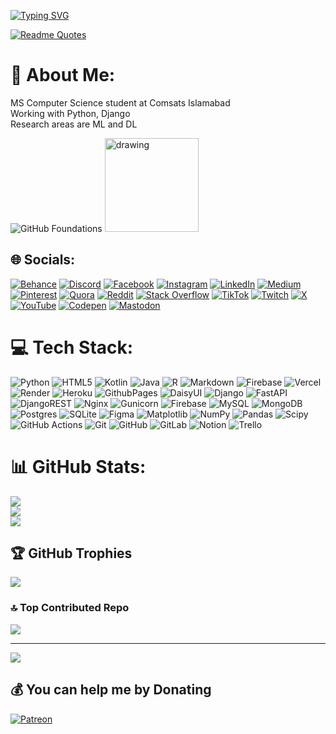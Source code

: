 [![Typing SVG](https://readme-typing-svg.demolab.com?font=Fira+Code&duration=3000&pause=1000&color=F71111&center=true&vCenter=true&width=435&lines=Assalam+O+Aalaikom!;Hello!+There+%F0%9F%91%8B)](https://github.com/sabghat90)

[![Readme Quotes](https://quotes-github-readme.vercel.app/api?type=horizontal&theme=dark)](https://github.com/sabghat90)


# 💫 About Me:
MS Computer Science student at Comsats Islamabad<br>Working with Python, Django<br>Research areas are ML and DL

![GitHub Foundations](https://i.ibb.co/YpjHShx/github-foundations-1.png)
<img src="https://sabghat90.wordpress.com/wp-content/uploads/2024/11/da-associate-badge.png?w=1400&h=" alt="drawing" width="150"/>


## 🌐 Socials:
[![Behance](https://img.shields.io/badge/Behance-1769ff?logo=behance&logoColor=white)](https://behance.net/sabghat90) [![Discord](https://img.shields.io/badge/Discord-%237289DA.svg?logo=discord&logoColor=white)](https://discord.gg/sabghat90) [![Facebook](https://img.shields.io/badge/Facebook-%231877F2.svg?logo=Facebook&logoColor=white)](https://facebook.com/sabghat90) [![Instagram](https://img.shields.io/badge/Instagram-%23E4405F.svg?logo=Instagram&logoColor=white)](https://instagram.com/sabghat90) [![LinkedIn](https://img.shields.io/badge/LinkedIn-%230077B5.svg?logo=linkedin&logoColor=white)](https://linkedin.com/in/sabghat90) [![Medium](https://img.shields.io/badge/Medium-12100E?logo=medium&logoColor=white)](https://medium.com/@sabghat90) [![Pinterest](https://img.shields.io/badge/Pinterest-%23E60023.svg?logo=Pinterest&logoColor=white)](https://pinterest.com/sabghat90) [![Quora](https://img.shields.io/badge/Quora-%23B92B27.svg?logo=Quora&logoColor=white)](https://quora.com/profile/sabghat90) [![Reddit](https://img.shields.io/badge/Reddit-%23FF4500.svg?logo=Reddit&logoColor=white)](https://reddit.com/user/sabghat900) [![Stack Overflow](https://img.shields.io/badge/-Stackoverflow-FE7A16?logo=stack-overflow&logoColor=white)](https://stackoverflow.com/users/sabghat90) [![TikTok](https://img.shields.io/badge/TikTok-%23000000.svg?logo=TikTok&logoColor=white)](https://tiktok.com/@sabghat90) [![Twitch](https://img.shields.io/badge/Twitch-%239146FF.svg?logo=Twitch&logoColor=white)](https://twitch.tv/sabghat90) [![X](https://img.shields.io/badge/X-black.svg?logo=X&logoColor=white)](https://x.com/sabghat900) [![YouTube](https://img.shields.io/badge/YouTube-%23FF0000.svg?logo=YouTube&logoColor=white)](https://youtube.com/@sabghat90) [![Codepen](https://img.shields.io/badge/Codepen-000000?style=for-the-badge&logo=codepen&logoColor=white)](https://codepen.io/sabghat90) [![Mastodon](https://img.shields.io/badge/-MASTODON-%232B90D9?style=for-the-badge&logo=mastodon&logoColor=white)](https://mastodon.social/@sabghat90) 

# 💻 Tech Stack:
![Python](https://img.shields.io/badge/python-3670A0?style=for-the-badge&logo=python&logoColor=ffdd54) ![HTML5](https://img.shields.io/badge/html5-%23E34F26.svg?style=for-the-badge&logo=html5&logoColor=white) ![Kotlin](https://img.shields.io/badge/kotlin-%237F52FF.svg?style=for-the-badge&logo=kotlin&logoColor=white) ![Java](https://img.shields.io/badge/java-%23ED8B00.svg?style=for-the-badge&logo=openjdk&logoColor=white) ![R](https://img.shields.io/badge/r-%23276DC3.svg?style=for-the-badge&logo=r&logoColor=white) ![Markdown](https://img.shields.io/badge/markdown-%23000000.svg?style=for-the-badge&logo=markdown&logoColor=white) ![Firebase](https://img.shields.io/badge/firebase-%23039BE5.svg?style=for-the-badge&logo=firebase) ![Vercel](https://img.shields.io/badge/vercel-%23000000.svg?style=for-the-badge&logo=vercel&logoColor=white) ![Render](https://img.shields.io/badge/Render-%46E3B7.svg?style=for-the-badge&logo=render&logoColor=white) ![Heroku](https://img.shields.io/badge/heroku-%23430098.svg?style=for-the-badge&logo=heroku&logoColor=white) ![GithubPages](https://img.shields.io/badge/github%20pages-121013?style=for-the-badge&logo=github&logoColor=white) ![DaisyUI](https://img.shields.io/badge/daisyui-5A0EF8?style=for-the-badge&logo=daisyui&logoColor=white) ![Django](https://img.shields.io/badge/django-%23092E20.svg?style=for-the-badge&logo=django&logoColor=white) ![FastAPI](https://img.shields.io/badge/FastAPI-005571?style=for-the-badge&logo=fastapi) ![DjangoREST](https://img.shields.io/badge/DJANGO-REST-ff1709?style=for-the-badge&logo=django&logoColor=white&color=ff1709&labelColor=gray) ![Nginx](https://img.shields.io/badge/nginx-%23009639.svg?style=for-the-badge&logo=nginx&logoColor=white) ![Gunicorn](https://img.shields.io/badge/gunicorn-%298729.svg?style=for-the-badge&logo=gunicorn&logoColor=white) ![Firebase](https://img.shields.io/badge/firebase-a08021?style=for-the-badge&logo=firebase&logoColor=ffcd34) ![MySQL](https://img.shields.io/badge/mysql-4479A1.svg?style=for-the-badge&logo=mysql&logoColor=white) ![MongoDB](https://img.shields.io/badge/MongoDB-%234ea94b.svg?style=for-the-badge&logo=mongodb&logoColor=white) ![Postgres](https://img.shields.io/badge/postgres-%23316192.svg?style=for-the-badge&logo=postgresql&logoColor=white) ![SQLite](https://img.shields.io/badge/sqlite-%2307405e.svg?style=for-the-badge&logo=sqlite&logoColor=white) ![Figma](https://img.shields.io/badge/figma-%23F24E1E.svg?style=for-the-badge&logo=figma&logoColor=white) ![Matplotlib](https://img.shields.io/badge/Matplotlib-%23ffffff.svg?style=for-the-badge&logo=Matplotlib&logoColor=black) ![NumPy](https://img.shields.io/badge/numpy-%23013243.svg?style=for-the-badge&logo=numpy&logoColor=white) ![Pandas](https://img.shields.io/badge/pandas-%23150458.svg?style=for-the-badge&logo=pandas&logoColor=white) ![Scipy](https://img.shields.io/badge/SciPy-%230C55A5.svg?style=for-the-badge&logo=scipy&logoColor=%white) ![GitHub Actions](https://img.shields.io/badge/github%20actions-%232671E5.svg?style=for-the-badge&logo=githubactions&logoColor=white) ![Git](https://img.shields.io/badge/git-%23F05033.svg?style=for-the-badge&logo=git&logoColor=white) ![GitHub](https://img.shields.io/badge/github-%23121011.svg?style=for-the-badge&logo=github&logoColor=white) ![GitLab](https://img.shields.io/badge/gitlab-%23181717.svg?style=for-the-badge&logo=gitlab&logoColor=white) ![Notion](https://img.shields.io/badge/Notion-%23000000.svg?style=for-the-badge&logo=notion&logoColor=white) ![Trello](https://img.shields.io/badge/Trello-%23026AA7.svg?style=for-the-badge&logo=Trello&logoColor=white)
# 📊 GitHub Stats:
![](https://github-readme-stats.vercel.app/api?username=sabghat90&theme=default&hide_border=false&include_all_commits=true&count_private=true)<br/>
![](https://github-readme-streak-stats.herokuapp.com/?user=sabghat90&theme=default&hide_border=false)<br/>
![](https://github-readme-stats.vercel.app/api/top-langs/?username=sabghat90&theme=default&hide_border=false&include_all_commits=true&count_private=true&layout=compact)

## 🏆 GitHub Trophies
![](https://github-profile-trophy.vercel.app/?username=sabghat90&theme=default&no-frame=false&no-bg=false&margin-w=4)

### 🔝 Top Contributed Repo
![](https://github-contributor-stats.vercel.app/api?username=sabghat90&limit=5&theme=default&combine_all_yearly_contributions=true)

---
[![](https://visitcount.itsvg.in/api?id=sabghat90&icon=0&color=13)](https://visitcount.itsvg.in)

  ## 💰 You can help me by Donating
  [![Patreon](https://img.shields.io/badge/Patreon-F96854?style=for-the-badge&logo=patreon&logoColor=white)](https://patreon.com/sabghat90) 
